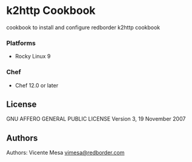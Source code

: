# k2http Cookbook

cookbook to install and configure redborder k2http cookbook

### Platforms

- Rocky Linux 9

### Chef

- Chef 12.0 or later

## License
GNU AFFERO GENERAL PUBLIC LICENSE Version 3, 19 November 2007

## Authors
Authors: Vicente Mesa <vimesa@redborder.com>
